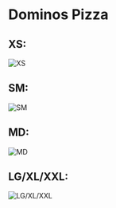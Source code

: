 # Dominos Pizza

## XS:
![XS](final/xs.jpeg?raw=true "XS")

## SM:
![SM](final/sm.jpeg?raw=true "SM")

## MD:
![MD](final/md.jpeg?raw=true "MD")

## LG/XL/XXL:
![LG/XL/XXL](final/lg-xl-xxl.jpeg?raw=true "LG/XL/XXL")
